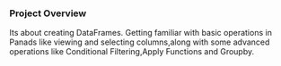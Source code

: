 ### Project Overview

 Its about creating DataFrames. Getting familiar with basic operations in Panads like viewing and selecting columns,along with some advanced operations like Conditional Filtering,Apply Functions and Groupby.


